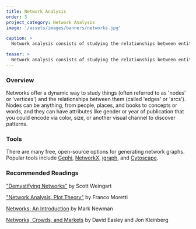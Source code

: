 ```yaml
---
title: Network Analysis
order: 3
project_category: Network Analysis
image: '/assets/images/banners/networks.jpg'

caption: >
  Network analysis consists of studying the relationships between entities. Read more about network analysis methods and resources below.

teaser: >
  Network analysis consists of studying the relationships between entities. Click to read more about network analysis methods and resources.
---
```


### Overview

Networks offer a dynamic way to study things (often referred to as 'nodes' or 'vertices') and the relationships between them (called 'edges' or 'arcs'). Nodes can be anything, from people, places, and books to concepts or words, and they can have attributes like gender or year of publication that you could encode via color, size, or another visual channel to discover patterns. 

### Tools

There are many free, open-source options for generating network graphs. Popular tools include [Gephi]('https://gephi.org/'), [NetworkX](https://networkx.github.io/documentation/networkx-1.10/tutorial/index.html), [igraph](http://igraph.org/), and [Cytoscape](http://www.cytoscape.org/?gclid=EAIaIQobChMIqJvh7YKj1wIV6LztCh3v8Q0DEAAYASAAEgLDmvD_BwE).

### Recommended Readings

["Demystifying Networks"](http://www.scottbot.net/HIAL/index.html@p=6279.html) by Scott Weingart

["Network Analysis, Plot Theory"](https://newleftreview.org/II/68/franco-moretti-network-theory-plot-analysis) by Franco Moretti

[Networks: An Introduction](https://www.amazon.com/Networks-Introduction-Mark-Newman/dp/0199206651) by Mark Newman

[Networks, Crowds, and Markets](https://www.cs.cornell.edu/home/kleinber/networks-book/) by David Easley and Jon Kleinberg